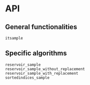 # API

## General functionalities

```@docs
itsample
```

## Specific algorithms

```@docs
reservoir_sample
reservoir_sample_without_replacement
reservoir_sample_with_replacement
sortedindices_sample
```
